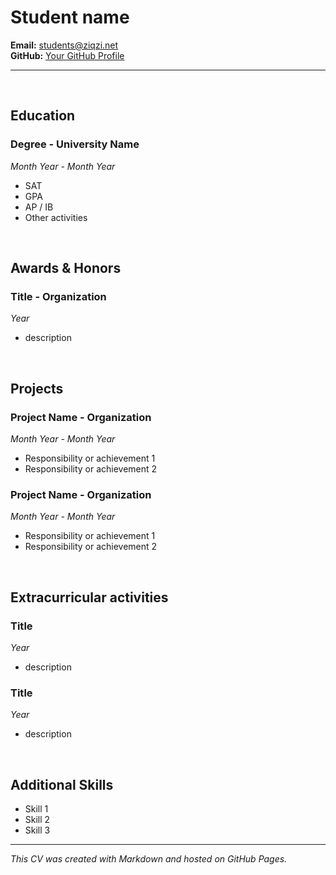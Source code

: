 
# Student name

**Email:** students@ziqzi.net  
**GitHub:** [Your GitHub Profile](https://github.com/yourusername)  

---
<br>

## Education
### Degree - University Name
*Month Year - Month Year*
- SAT
- GPA
- AP / IB
- Other activities

<br>

## Awards & Honors
### Title - Organization
*Year*
- description

<br>

## Projects
### Project Name - Organization
*Month Year - Month Year*
- Responsibility or achievement 1
- Responsibility or achievement 2

### Project Name - Organization
*Month Year - Month Year*
- Responsibility or achievement 1
- Responsibility or achievement 2

<br>

## Extracurricular activities
### Title
*Year*
- description

### Title
*Year*
- description

<br>

## Additional Skills
- Skill 1
- Skill 2
- Skill 3


---

*This CV was created with Markdown and hosted on GitHub Pages.*
